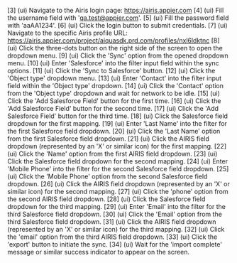 [3] (ui) Navigate to the Airis login page: https://airis.appier.com
[4] (ui) Fill the username field with 'qa.test@appier.com'.
[5] (ui) Fill the password field with 'aaAA1234'.
[6] (ui) Click the login button to submit credentials.
[7] (ui) Navigate to the specific Airis profile URL: https://airis.appier.com/project/aiquasdk.prd.com/profiles/nxl6ldktnc
[8] (ui) Click the three-dots button on the right side of the screen to open the dropdown menu.
[9] (ui) Click the 'Sync' option from the opened dropdown menu.
[10] (ui) Enter 'Salesforce' into the filter input field within the sync options.
[11] (ui) Click the 'Sync to Salesforce' button.
[12] (ui) Click the 'Object type' dropdown menu.
[13] (ui) Enter 'Contact' into the filter input field within the 'Object type' dropdown.
[14] (ui) Click the 'Contact' option from the 'Object type' dropdown and wait for network to be idle.
[15] (ui) Click the 'Add Salesforce Field' button for the first time.
[16] (ui) Click the 'Add Salesforce Field' button for the second time.
[17] (ui) Click the 'Add Salesforce Field' button for the third time.
[18] (ui) Click the Salesforce field dropdown for the first mapping.
[19] (ui) Enter 'Last Name' into the filter for the first Salesforce field dropdown.
[20] (ui) Click the 'Last Name' option from the first Salesforce field dropdown.
[21] (ui) Click the AIRIS field dropdown (represented by an 'X' or similar icon) for the first mapping.
[22] (ui) Click the 'Name' option from the first AIRIS field dropdown.
[23] (ui) Click the Salesforce field dropdown for the second mapping.
[24] (ui) Enter 'Mobile Phone' into the filter for the second Salesforce field dropdown.
[25] (ui) Click the 'Mobile Phone' option from the second Salesforce field dropdown.
[26] (ui) Click the AIRIS field dropdown (represented by an 'X' or similar icon) for the second mapping.
[27] (ui) Click the 'phone' option from the second AIRIS field dropdown.
[28] (ui) Click the Salesforce field dropdown for the third mapping.
[29] (ui) Enter 'Email' into the filter for the third Salesforce field dropdown.
[30] (ui) Click the 'Email' option from the third Salesforce field dropdown.
[31] (ui) Click the AIRIS field dropdown (represented by an 'X' or similar icon) for the third mapping.
[32] (ui) Click the 'email' option from the third AIRIS field dropdown.
[33] (ui) Click the 'export' button to initiate the sync.
[34] (ui) Wait for the 'import complete' message or similar success indicator to appear on the screen.
